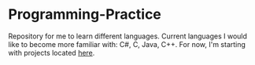 # Programming-Practice
Repository for me to learn different languages. Current languages I would like to become more familiar with: C#, C, Java, C++. For now, I'm starting with projects located [here](https://github.com/karan/Projects).
